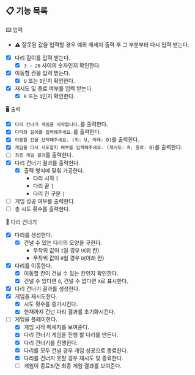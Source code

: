 ## 📋 기능 목록

⌨️ 입력

- ⚠️ 잘못된 값을 입력할 경우 예외 메세지 출력 후 그 부분부터 다시 입력 받는다.
- [x] 다리 길이를 입력 받는다.
    - [x] `3 ~ 20` 사이의 숫자인지 확인한다.
- [x] 이동할 칸을 입력 받는다.
    - [x] `U` 또는 `D`인지 확인한다.
- [x] 재시도 및 종료 여부를 입력 받는다.
    - [x] `R` 또는 `Q`인지 확인한다.

🖥 출력

- [x] `다리 건너기 게임을 시작합니다.`를 출력한다.
- [x] `다리의 길이를 입력해주세요.`를 출력한다.
- [x] `이동할 칸을 선택해주세요. (위: U, 아래: D)`를 출력한다.
- [x] `게임을 다시 시도할지 여부를 입력해주세요. (재시도: R, 종료: Q)`를 출력한다.
- [ ] `최종 게임 결과`를 출력한다.
- [x] 다리 건너기 결과를 출력한다.
    - [x] 출력 형식에 맞춰 가공한다.
        - 다리 시작 `[`
        - 다리 끝 `]`
        - 다리 칸 구분 ` | `
- [ ] 게임 성공 여부를 출력한다.
- [ ] 총 시도 횟수를 출력한다.

🚧 다리 건너기

- [x] 다리를 생성한다.
    - [x] 건널 수 있는 다리의 모양을 구한다.
        - 무작위 값이 `1`일 경우 `U`(위 칸)
        - 무작위 값이 `0`일 경우 `D`(아래 칸)
- [x] 다리를 이동한다.
    - [x] 이동할 칸이 건널 수 있는 칸인지 확인한다.
    - [x] 건널 수 있다면 `O`, 건널 수 없다면 `X`로 표시한다.
- [x] 다리 건너기 결과를 생성한다.
- [x] 게임을 재시도한다.
    - [x] 시도 횟수를 증가시킨다.
    - [x] 현재까지 건넌 다리 결과를 초기화시킨다.
- [ ] 게임을 플레이한다.
    - [x] 게임 시작 메세지를 보여준다.
    - [x] 다리 건너기 게임을 진행 할 다리를 만든다.
    - [X] 다리 건너기를 진행한다.
    - [x] 다리를 모두 건널 경우 게임 성공으로 종료한다.
    - [x] 다리를 건너지 못할 경우 재시도 및 종료한다.
    - [ ] 게임이 종료되면 최종 게임 결과를 보여준다.
